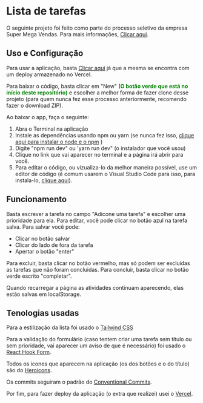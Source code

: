 # Lista de tarefas

O seguinte projeto foi feito como parte do processo seletivo da empresa Super Mega Vendas. Para mais informações, [Clicar aqui](https://www.instagram.com/supermegavendas/).

## Uso e Configuração

Para usar a aplicação, basta [Clicar aqui](https://lista-tarefas-self.vercel.app/) já que a mesma se encontra com um deploy armazenado no Vercel.

Para baixar o código, basta clicar em "New" <span style="color:green">**(O botão verde que está no início deste repositório)**</span> e escolher a melhor forma de fazer clone desse projeto (para quem nunca fez esse processo anteriormente, recomendo fazer o download ZIP).

Ao baixar o app, faça o seguinte: 
1. Abra o Terminal na aplicação 
2. Instale as dependências usando npm ou yarn (se nunca fez isso, [clique aqui para instalar o node e o npm](https://balta.io/blog/node-npm-instalacao-configuracao-e-primeiros-passos#:~:text=A%20instala%C3%A7%C3%A3o%20do%20Node%20no,adicionado%20ao%20PATH%20do%20Windows.) )
3. Digite "npm run dev" ou 'yarn run dev" (o instalador que você usou)
4. Clique no link que vai aparecer no terminal e a página irá abrir para você.
5. Para editar o código, ou vizualiza-lo da melhor maneira possível, use um editor de código (é comum usarem o Visual Studio Code para isso, para instala-lo, [clique aqui](https://code.visualstudio.com/download)).

## Funcionamento 

Basta escrever a tarefa no campo "Adicone uma tarefa" e escolher
uma prioridade para ela. 
Para editar, você pode clicar no botão azul na tarefa salva. Para salvar você pode:

- Clicar no botão salvar
- Clicar do lado de fora da tarefa
- Apertar o botão "enter"

Para excluir, basta clicar no botão vermelho, mas só podem ser excluídas as tarefas que não foram concluidas.
Para concluir, basta clicar no botão verde escrito "completar".

Quando recarregar a página as atividades continuam aparecendo, elas estão salvas em localStorage.

## Tenologias usadas

Para a estilização da lista foi usado o [Tailwind CSS](https://tailwindcss.com/)

Para a validação do formulário (caso tentem criar uma tarefa sem título ou sem prioridade, vai aparecer um aviso de que é necessário) foi usado o [React Hook Form](https://react-hook-form.com/).

Todos os ícones que aparecem na aplicação (os dos botões e o do título) são do [Heroicons](https://heroicons.com/).

Os commits seguiram o padrão do [Conventional Commits](https://www.conventionalcommits.org/en/v1.0.0/).

Por fim, para fazer deploy da aplicação (o extra que realizei) usei o [Vercel](https://vercel.com).